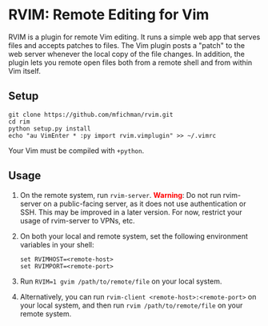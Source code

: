 RVIM: Remote Editing for Vim
============================

RVIM is a plugin for remote Vim editing.  It runs a simple web app that serves
files and accepts patches to files.  The Vim plugin posts a "patch" to the web
server whenever the local copy of the file changes.  In addition, the plugin
lets you remote open files both from a remote shell and from within Vim itself.

Setup
-----

```
git clone https://github.com/mfichman/rvim.git
cd rim
python setup.py install
echo "au VimEnter * :py import rvim.vimplugin" >> ~/.vimrc
```

Your Vim must be compiled with `+python`.

Usage
-----

1. On the remote system, run `rvim-server`.  <font
   color='red'>**Warning**</font>: Do not run rvim-server on a public-facing
   server, as it does not use authentication or SSH.  This may be improved in a
   later version.  For now, restrict your usage of rvim-server to VPNs, etc.

2. On both your local and remote system, set the following environment variables
   in your shell:
   ```
   set RVIMHOST=<remote-host>
   set RVIMPORT=<remote-port>
   ```

3. Run `RVIM=1 gvim /path/to/remote/file` on your local system.

4. Alternatively, you can run `rvim-client <remote-host>:<remote-port>` on your
   local system, and then run `rvim /path/to/remote/file` on your remote system. 




